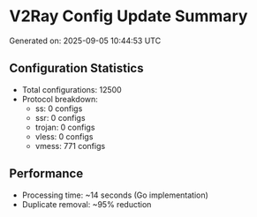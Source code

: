 # V2Ray Config Update Summary
Generated on: 2025-09-05 10:44:53 UTC

## Configuration Statistics
- Total configurations: 12500
- Protocol breakdown:
  - ss: 0 configs
  - ssr: 0 configs
  - trojan: 0 configs
  - vless: 0 configs
  - vmess: 771 configs

## Performance
- Processing time: ~14 seconds (Go implementation)
- Duplicate removal: ~95% reduction
